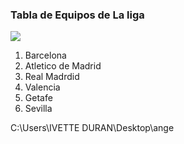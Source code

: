 <!DOCTYPE html>
<html>
  <head>
  <meta charset="utf-8">
  <h3>Tabla de Equipos de La liga</h3>
  </head>
  <body>
  <img src= "C:\Users\IVETTE DURAN\Desktop\angel\logolaliga.jpg" />
  <ol>
    <li> Barcelona </li>
    <li> Atletico de Madrid</li>
    <li> Real Madrdid</li>
    <li> Valencia </li>
    <li> Getafe </li>
    <li> Sevilla </li>
  </ol>
  </body>C:\Users\IVETTE DURAN\Desktop\ange
